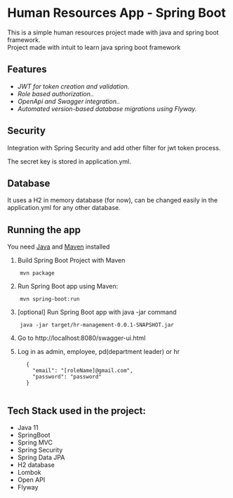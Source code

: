 
# Human Resources App - Spring Boot

This is a simple human resources project made with java and spring boot framework.                                                                          
Project made with intuit to learn java spring boot framework

## Features

* *JWT for token creation and validation.* 
* *Role based authorization..* 
* *OpenApi and Swagger integration..* 
* *Automated  version-based database migrations using Flyway.* 
 
## Security

Integration with Spring Security and add other filter for jwt token process.

The secret key is stored in application.yml.


## Database

It uses a H2 in memory database (for now), can be changed easily in the application.yml for any other database.

## Running the  app
You need  [Java](https://www.oracle.com/java/technologies/javase/jdk11-archive-downloads.html) and [Maven](https://maven.apache.org/download.cgi)  installed 

1. Build Spring Boot Project with Maven
  ```
      mvn package
```
2. Run Spring Boot app using Maven:
  ```
      mvn spring-boot:run
```

3. [optional] Run Spring Boot app with java -jar command
  ```
      java -jar target/hr-management-0.0.1-SNAPSHOT.jar
```

4. Go to http://localhost:8080/swagger-ui.html 

5. Log in as admin, employee, pd(department leader) or hr

```
      {
        "email": "[roleName]@gmail.com",
        "password": "password"
      }
      
```

## Tech Stack used in the project:

* Java 11
* SpringBoot
* Spring MVC
* Spring Security
* Spring Data JPA
* H2 database
* Lombok
* Open API
* Flyway

     
     
  

